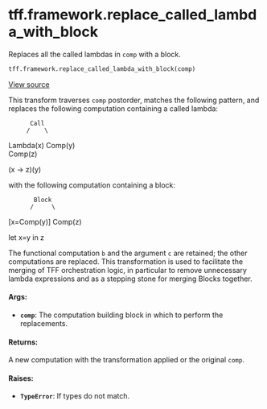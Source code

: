 <div itemscope itemtype="http://developers.google.com/ReferenceObject">
<meta itemprop="name" content="tff.framework.replace_called_lambda_with_block" />
<meta itemprop="path" content="Stable" />
</div>

# tff.framework.replace_called_lambda_with_block

Replaces all the called lambdas in `comp` with a block.

```python
tff.framework.replace_called_lambda_with_block(comp)
```

<a target="_blank" href=http://github.com/tensorflow/federated/tree/master/tensorflow_federated/python/core/impl/transformations.py>View
source</a>

<!-- Placeholder for "Used in" -->

This transform traverses `comp` postorder, matches the following pattern, and
replaces the following computation containing a called lambda:

          Call
         /    \

Lambda(x) Comp(y) \
Comp(z)

(x -> z)(y)

with the following computation containing a block:

           Block
          /     \

[x=Comp(y)] Comp(z)

let x=y in z

The functional computation `b` and the argument `c` are retained; the other
computations are replaced. This transformation is used to facilitate the merging
of TFF orchestration logic, in particular to remove unnecessary lambda
expressions and as a stepping stone for merging Blocks together.

#### Args:

*   <b>`comp`</b>: The computation building block in which to perform the
    replacements.

#### Returns:

A new computation with the transformation applied or the original `comp`.

#### Raises:

*   <b>`TypeError`</b>: If types do not match.
